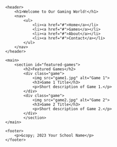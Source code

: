 <!DOCTYPE html>
<html>
<head>
    <title>Awesome Gaming Website</title>
</head>
<body>

    <header>
        <h1>Welcome to Our Gaming World!</h1>
        <nav>
            <ul>
                <li><a href="#">Home</a></li>
                <li><a href="#">Games</a></li>
                <li><a href="#">About</a></li>
                <li><a href="#">Contact</a></li>
            </ul>
        </nav>
    </header>

    <main>
        <section id="featured-games">
            <h2>Featured Games</h2>
            <div class="game">
                <img src="game1.jpg" alt="Game 1">
                <h3>Game 1 Title</h3>
                <p>Short description of Game 1.</p>
            </div>
            <div class="game">
                <img src="game2.jpg" alt="Game 2">
                <h3>Game 2 Title</h3>
                <p>Short description of Game 2.</p>
            </div>
            </section>
    </main>

    <footer>
        <p>&copy; 2023 Your School Name</p>
    </footer>

</body>
</html>
